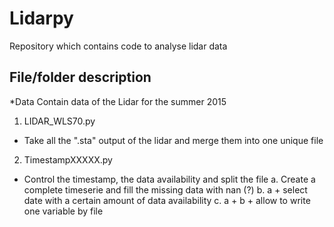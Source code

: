 # Lidarpy
Repository which contains code to analyse lidar data

## File/folder description
*Data
   Contain data of the Lidar for the summer 2015

1. LIDAR_WLS70.py
  * Take all the ".sta" output of the lidar and merge them into one unique file

2. TimestampXXXXX.py
  * Control the timestamp, the data availability and split the file
  a. Create a complete timeserie and fill the missing data with nan (?)
  b. a + select date with a certain amount of data availability
  c. a + b + allow to write one variable by file
